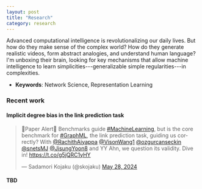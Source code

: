 ```yaml
---
layout: post
title: "Research"
category: research
---
```


Advanced computational intelligence is revolutionalizing our daily lives.
But how do they make sense of the complex world?
How do they generate realistic videos, form abstract analogies, and understand human language?
I'm unboxing their brain, looking for key mechanisms that allow machine intelligence to learn simplicities---generalizable simple regularities---in complexities.

- **Keywords**: Network Science, Representation Learning

### Recent work

#### Implicit degree bias in the link prediction task

<blockquote class="twitter-tweet"><p lang="en" dir="ltr">🚨Paper Alert🚨 Benchmarks guide <a href="https://twitter.com/hashtag/MachineLearning?src=hash&amp;ref_src=twsrc%5Etfw">#MachineLearning</a>, but is the core benchmark for <a href="https://twitter.com/hashtag/GraphML?src=hash&amp;ref_src=twsrc%5Etfw">#GraphML</a>, the link prediction task, guiding us correctly? With <a href="https://twitter.com/RachithAiyappa?ref_src=twsrc%5Etfw">@RachithAiyappa</a> <a href="https://twitter.com/VisonWang1?ref_src=twsrc%5Etfw">@VisonWang1</a> <a href="https://twitter.com/ozgurcanseckin?ref_src=twsrc%5Etfw">@ozgurcanseckin</a> <a href="https://twitter.com/snetsMJ?ref_src=twsrc%5Etfw">@snetsMJ</a> <a href="https://twitter.com/JisungYoon8?ref_src=twsrc%5Etfw">@JisungYoon8</a> and YY Ahn, we question its validity. Dive in! <a href="https://t.co/g5jQRC1yHY">https://t.co/g5jQRC1yHY</a></p>&mdash; Sadamori Kojaku (@skojaku) <a href="https://twitter.com/skojaku/status/1795413358818013431?ref_src=twsrc%5Etfw">May 28, 2024</a></blockquote> <script async src="https://platform.twitter.com/widgets.js" charset="utf-8"></script>

#### TBD